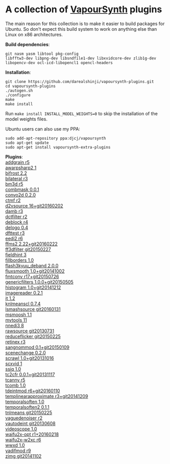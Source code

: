 A collection of [VapourSynth](https://github.com/vapoursynth/vapoursynth) plugins
===================================

The main reason for this collection is to make it easier to build packages for Ubuntu.
So don't expect this build system to work on anything else than Linux on x86 architectures.

**Build dependencies**:<br>
```
git nasm yasm libtool pkg-config
libfftw3-dev libpng-dev libsndfile1-dev libxvidcore-dev zlib1g-dev
libopencv-dev ocl-icd-libopencl1 opencl-headers
```


**Installation**:
```
git clone https://github.com/darealshinji/vapoursynth-plugins.git
cd vapoursynth-plugins
./autogen.sh
./configure
make
make install
```

Run `make install INSTALL_MODEL_WEIGHTS=0` to skip the installation of the model weights files.

Ubuntu users can also use my PPA:
```
sudo add-apt-repository ppa:djcj/vapoursynth
sudo apt-get update
sudo apt-get install vapoursynth-extra-plugins
```


**Plugins**:<br>
[addgrain r5](https://github.com/HomeOfVapourSynthEvolution/VapourSynth-AddGrain)<br>
[awarpsharp2 1](https://github.com/dubhater/vapoursynth-awarpsharp2)<br>
[bifrost 2.2](https://github.com/dubhater/vapoursynth-bifrost)<br>
[bilateral r3](https://github.com/HomeOfVapourSynthEvolution/VapourSynth-Bilateral)<br>
[bm3d r5](https://github.com/HomeOfVapourSynthEvolution/VapourSynth-BM3D)<br>
[combmask 0.0.1](https://github.com/chikuzen/CombMask)<br>
[convo2d 0.2.0](https://github.com/chikuzen/convo2d)<br>
[ctmf r2](https://github.com/HomeOfVapourSynthEvolution/VapourSynth-CTMF)<br>
[d2vsource 16+git20160202](https://github.com/dwbuiten/d2vsource)<br>
[damb r3](https://github.com/dubhater/vapoursynth-damb)<br>
[dctfilter r2](https://bitbucket.org/mystery_keeper/vapoursynth-dctfilter)<br>
[deblock r4](https://github.com/HomeOfVapourSynthEvolution/VapourSynth-Deblock)<br>
[delogo 0.4](https://github.com/HomeOfVapourSynthEvolution/VapourSynth-DeLogo)<br>
[dfttest r3](https://github.com/HomeOfVapourSynthEvolution/VapourSynth-DFTTest)<br>
[eedi2 r6](https://github.com/HomeOfVapourSynthEvolution/VapourSynth-EEDI2)<br>
[ffms2 2.22+git20160222](https://github.com/FFMS/ffms2)<br>
[ff3dfilter git20150227](https://github.com/VFR-maniac/VapourSynth-FFT3DFilter)<br>
[fieldhint 3](https://github.com/dubhater/vapoursynth-fieldhint)<br>
[fillborders 1.0](https://github.com/dubhater/vapoursynth-fillborders)<br>
[flash3kyuu_deband 2.0.0](https://github.com/SAPikachu/flash3kyuu_deband)<br>
[fluxsmooth 1.0+git20141002](https://github.com/dubhater/vapoursynth-fluxsmooth)<br>
[fmtconv r17+git20150726](https://github.com/EleonoreMizo/fmtconv)<br>
[genericfilters 1.0.0+git20150505](https://github.com/myrsloik/GenericFilters)<br>
[histogram 1.0+git20141212](https://github.com/dubhater/vapoursynth-histogram)<br>
[imagereader 0.2.1](https://github.com/chikuzen/vsimagereader)<br>
[it 1.2](https://github.com/HomeOfVapourSynthEvolution/VapourSynth-IT)<br>
[knlmeanscl 0.7.4](https://github.com/Khanattila/KNLMeansCL)<br>
[lsmashsource git20160131](https://github.com/VFR-maniac/L-SMASH-Works)<br>
[msmoosh 1.1](https://github.com/dubhater/vapoursynth-msmoosh)<br>
[mvtools 11](https://github.com/dubhater/vapoursynth-mvtools)<br>
[nnedi3 8](https://github.com/dubhater/vapoursynth-nnedi3)<br>
[rawsource git20130731](https://github.com/chikuzen/vsrawsource)<br>
[reduceflicker git20150225](https://github.com/VFR-maniac/VapourSynth-ReduceFlicker)<br>
[retinex r3](https://github.com/HomeOfVapourSynthEvolution/VapourSynth-Retinex)<br>
[sangnommod 0.1+git20150109](https://github.com/HomeOfVapourSynthEvolution/VapourSynth-SangNomMod)<br>
[scenechange 0.2.0](http://forum.doom9.org/showthread.php?t=166769)<br>
[scrawl 1.0+git20131016](https://github.com/dubhater/vapoursynth-scrawl)<br>
[scxvid 1](https://github.com/dubhater/vapoursynth-scxvid)<br>
[ssiq 1.0](https://github.com/dubhater/vapoursynth-ssiq)<br>
[tc2cfr 0.0.1+git20131117](https://github.com/gnaggnoyil/tc2cfr)<br>
[tcanny r5](https://github.com/HomeOfVapourSynthEvolution/VapourSynth-TCanny)<br>
[tcomb 1.0](https://github.com/dubhater/vapoursynth-tcomb)<br>
[tdeintmod r6+git20160110](https://github.com/HomeOfVapourSynthEvolution/VapourSynth-TDeintMod)<br>
[templinearapproximate r3+git20141209](https://bitbucket.org/mystery_keeper/templinearapproximate-vapoursynth)<br>
[temporalsoften 1.0](https://github.com/dubhater/vapoursynth-temporalsoften)<br>
[temporalsoften2 0.1.1](http://forum.doom9.org/showthread.php?t=166769)<br>
[tnlmeans git20150225](https://github.com/VFR-maniac/VapourSynth-TNLMeans)<br>
[vaguedenoiser r2](https://github.com/HomeOfVapourSynthEvolution/VapourSynth-VagueDenoiser)<br>
[vautodeint git20130608](https://github.com/gnaggnoyil/VAutoDeint)<br>
[videoscope 1.0](https://github.com/dubhater/vapoursynth-videoscope)<br>
[waifu2x-opt r1+20160218](https://github.com/HomeOfVapourSynthEvolution/VapourSynth-waifu2x-opt)<br>
[waifu2x-w2xc r6](https://github.com/HomeOfVapourSynthEvolution/VapourSynth-Waifu2x-w2xc)<br>
[wwxd 1.0](https://github.com/dubhater/vapoursynth-wwxd)<br>
[yadifmod r9](https://github.com/HomeOfVapourSynthEvolution/VapourSynth-Yadifmod)<br>
[zimg git20141102](https://github.com/dubhater/zimg)

